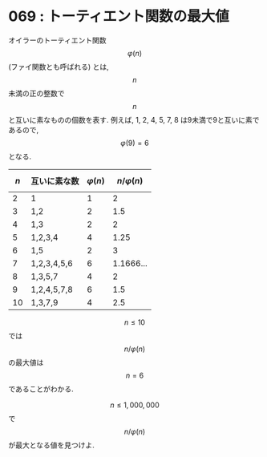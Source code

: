 # 069 : トーティエント関数の最大値

オイラーのトーティエント関数$$φ(n)$$\(ファイ関数とも呼ばれる\) とは,$$n$$未満の正の整数で$$n$$と互いに素なものの個数を表す. 例えば, 1, 2, 4, 5, 7, 8 は9未満で9と互いに素であるので,$$φ(9) = 6$$となる.

| $$n$$ | 互いに素な数 | $$φ(n)$$ | $$n/φ(n)$$ |
| :--- | :--- | :--- | :--- |
| 2 | 1 | 1 | 2 |
| 3 | 1,2 | 2 | 1.5 |
| 4 | 1,3 | 2 | 2 |
| 5 | 1,2,3,4 | 4 | 1.25 |
| 6 | 1,5 | 2 | 3 |
| 7 | 1,2,3,4,5,6 | 6 | 1.1666... |
| 8 | 1,3,5,7 | 4 | 2 |
| 9 | 1,2,4,5,7,8 | 6 | 1.5 |
| 10 | 1,3,7,9 | 4 | 2.5 |

$$n ≤ 10$$では$$n/φ(n)$$の最大値は$$n=6$$であることがわかる.

$$n ≤ 1,000,000$$で$$n/φ(n)$$が最大となる値を見つけよ.

